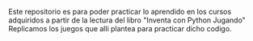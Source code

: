 Este repositorio es para poder practicar lo aprendido en los cursos adquiridos a partir de la lectura del libro "Inventa con Python Jugando"
Replicamos los juegos que alli plantea para practicar dicho codigo.